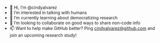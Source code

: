 - 👋 Hi, I’m @cindyalvarez 
- 👀 I’m interested in talking with humans
- 🌱 I’m currently learning about democratizing research
- 💞️ I’m looking to collaborate on good ways to share non-code info
- 📫 Want to help make GitHub better?  Ping cindyalvarez@github.com and join an upcoming research study!

<!---
cindyalvarez/cindyalvarez is a ✨ special ✨ repository because its `README.md` (this file) appears on your GitHub profile.
You can click the Preview link to take a look at your changes.
--->
